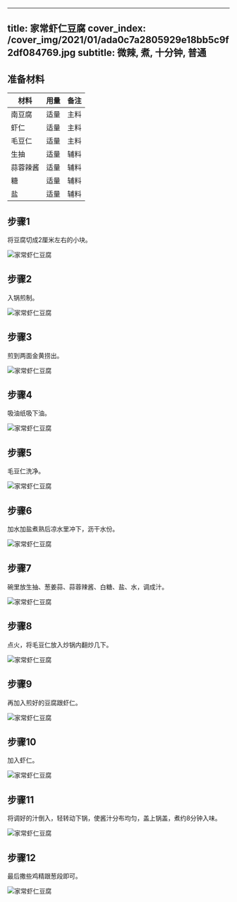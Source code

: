 
---
title: 家常虾仁豆腐
cover_index: /cover_img/2021/01/ada0c7a2805929e18bb5c9f2df084769.jpg
subtitle: 微辣, 煮, 十分钟, 普通
---

## 准备材料

| 材料     | 用量 | 备注|
| ------- | ----- | --- |
| 南豆腐 | 适量| 主料 |
| 虾仁 | 适量| 主料 |
| 毛豆仁 | 适量| 主料 |
| 生抽 | 适量| 辅料 |
| 蒜蓉辣酱 | 适量| 辅料 |
| 糖 | 适量| 辅料 |
| 盐 | 适量| 辅料 |

## 步骤1

将豆腐切成2厘米左右的小块。

![家常虾仁豆腐](https://i8.meishichina.com/attachment/recipe/201010/201010141642177.jpg?x-oss-process=style/p320) 

## 步骤2

入锅煎制。

![家常虾仁豆腐](https://i8.meishichina.com/attachment/recipe/201010/201010141642248.jpg?x-oss-process=style/p320) 

## 步骤3

煎到两面金黄捞出。

![家常虾仁豆腐](https://i8.meishichina.com/attachment/recipe/201010/201010141642420.jpg?x-oss-process=style/p320) 

## 步骤4

吸油纸吸下油。

![家常虾仁豆腐](https://i8.meishichina.com/attachment/recipe/201010/201010141643041.jpg?x-oss-process=style/p320) 

## 步骤5

毛豆仁洗净。

![家常虾仁豆腐](https://i8.meishichina.com/attachment/recipe/201010/201010141646356.jpg?x-oss-process=style/p320) 

## 步骤6

加水加盐煮熟后凉水里冲下，沥干水份。

![家常虾仁豆腐](https://i8.meishichina.com/attachment/recipe/201010/201010141646470.jpg?x-oss-process=style/p320) 

## 步骤7

碗里放生抽、葱姜蒜、蒜蓉辣酱、白糖、盐、水，调成汁。

![家常虾仁豆腐](https://i8.meishichina.com/attachment/recipe/201010/201010141647122.jpg?x-oss-process=style/p320) 

## 步骤8

点火，将毛豆仁放入炒锅内翻炒几下。

![家常虾仁豆腐](https://i8.meishichina.com/attachment/recipe/201010/201010141647331.jpg?x-oss-process=style/p320) 

## 步骤9

再加入煎好的豆腐跟虾仁。

![家常虾仁豆腐](https://i8.meishichina.com/attachment/recipe/201010/201010141647530.jpg?x-oss-process=style/p320) 

## 步骤10

加入虾仁。

![家常虾仁豆腐](https://i8.meishichina.com/attachment/recipe/201010/201010141648047.jpg?x-oss-process=style/p320) 

## 步骤11

将调好的汁倒入，轻转动下锅，使酱汁分布均匀，盖上锅盖，煮约8分钟入味。

![家常虾仁豆腐](https://i8.meishichina.com/attachment/recipe/201010/201010141648325.jpg?x-oss-process=style/p320) 

## 步骤12

最后撒些鸡精跟葱段即可。

![家常虾仁豆腐](https://i8.meishichina.com/attachment/recipe/201010/201010141648407.jpg?x-oss-process=style/p320) 

